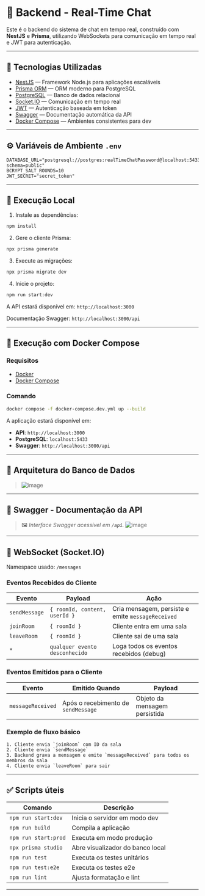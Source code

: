 # 🧠 Backend - Real-Time Chat

Este é o backend do sistema de chat em tempo real, construído com **NestJS** e **Prisma**, utilizando WebSockets para comunicação em tempo real e JWT para autenticação.

---

## 🚀 Tecnologias Utilizadas

- [NestJS](https://nestjs.com/) — Framework Node.js para aplicações escaláveis
- [Prisma ORM](https://www.prisma.io/) — ORM moderno para PostgreSQL
- [PostgreSQL](https://www.postgresql.org/) — Banco de dados relacional
- [Socket.IO](https://socket.io/) — Comunicação em tempo real
- [JWT](https://jwt.io/) — Autenticação baseada em token
- [Swagger](https://swagger.io/) — Documentação automática da API
- [Docker Compose](https://docs.docker.com/compose/) — Ambientes consistentes para dev

---

## ⚙️ Variáveis de Ambiente `.env`

```env
DATABASE_URL="postgresql://postgres:realTimeChatPassword@localhost:5433/realTimeChat?schema=public"
BCRYPT_SALT_ROUNDS=10
JWT_SECRET="secret_token"
```

---

## 🥪 Execução Local

1. Instale as dependências:

```bash
npm install
```

2. Gere o cliente Prisma:

```bash
npx prisma generate
```

3. Execute as migrações:

```bash
npx prisma migrate dev
```

4. Inicie o projeto:

```bash
npm run start:dev
```

A API estará disponível em: `http://localhost:3000`

Documentação Swagger: `http://localhost:3000/api`

---

## 🐳 Execução com Docker Compose

### Requisitos

- [Docker](https://www.docker.com/)
- [Docker Compose](https://docs.docker.com/compose/)

### Comando

```bash
docker compose -f docker-compose.dev.yml up --build
```

A aplicação estará disponível em:

- **API**: `http://localhost:3000`
- **PostgreSQL**: `localhost:5433`
- **Swagger**: `http://localhost:3000/api`

---

## 📃 Arquitetura do Banco de Dados

> ![image](https://github.com/user-attachments/assets/bbcf79fb-8615-4d4b-a324-fae56632e974)


---

## 📄 Swagger - Documentação da API

> 🖼️ *Interface Swagger acessível em **`/api`**.*
![image](https://github.com/user-attachments/assets/2f7275ee-26bb-437c-b1c6-318bf3a95107)


---

## 📡 WebSocket (Socket.IO)

Namespace usado: `/messages`

### Eventos Recebidos do Cliente

| Evento        | Payload                        | Ação                                              |
| ------------- | ------------------------------ | ------------------------------------------------- |
| `sendMessage` | `{ roomId, content, userId }`  | Cria mensagem, persiste e emite `messageReceived` |
| `joinRoom`    | `{ roomId }`                   | Cliente entra em uma sala                         |
| `leaveRoom`   | `{ roomId }`                   | Cliente sai de uma sala                           |
| `*`           | `qualquer evento desconhecido` | Loga todos os eventos recebidos (debug)           |

### Eventos Emitidos para o Cliente

| Evento            | Emitido Quando                      | Payload                       |
| ----------------- | ----------------------------------- | ----------------------------- |
| `messageReceived` | Após o recebimento de `sendMessage` | Objeto da mensagem persistida |

### Exemplo de fluxo básico

```text
1. Cliente envia `joinRoom` com ID da sala
2. Cliente envia `sendMessage`
3. Backend grava a mensagem e emite `messageReceived` para todos os membros da sala
4. Cliente envia `leaveRoom` para sair
```

---

## ✅ Scripts úteis

| Comando              | Descrição                        |
| -------------------- | -------------------------------- |
| `npm run start:dev`  | Inicia o servidor em modo dev    |
| `npm run build`      | Compila a aplicação              |
| `npm run start:prod` | Executa em modo produção         |
| `npx prisma studio`  | Abre visualizador do banco local |
| `npm run test`       | Executa os testes unitários      |
| `npm run test:e2e`   | Executa os testes e2e            |
| `npm run lint`       | Ajusta formatação e lint         |

---
